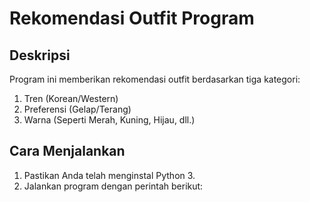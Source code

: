 # Rekomendasi Outfit Program

## Deskripsi
Program ini memberikan rekomendasi outfit berdasarkan tiga kategori:
1. Tren (Korean/Western)
2. Preferensi (Gelap/Terang)
3. Warna (Seperti Merah, Kuning, Hijau, dll.)

## Cara Menjalankan
1. Pastikan Anda telah menginstal Python 3.
2. Jalankan program dengan perintah berikut:
